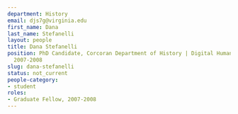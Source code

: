 ```yaml
---
department: History
email: djs7g@virginia.edu
first_name: Dana
last_name: Stefanelli
layout: people
title: Dana Stefanelli
position: PhD Candidate, Corcoran Department of History | Digital Humanities Fellow
  2007-2008
slug: dana-stefanelli
status: not_current
people-category:
- student
roles:
- Graduate Fellow, 2007-2008
---
```



